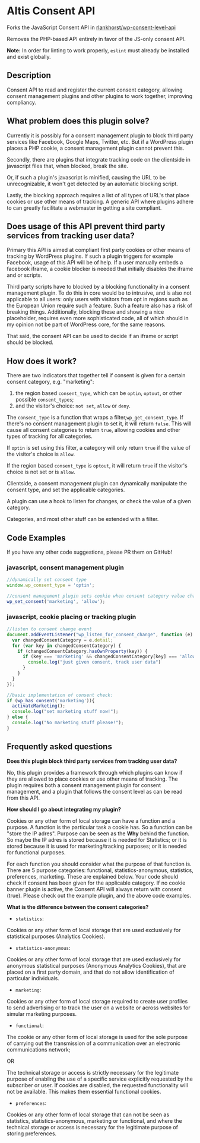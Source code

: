 # Altis Consent API

Forks the JavaScript Consent API in [rlankhorst/wp-consent-level-api](https://github.com/rlankhorst/wp-consent-level-api)

Removes the PHP-based API entirely in favor of the JS-only consent API.

**Note:** In order for linting to work properly, `eslint` must already be installed and exist globally.

## Description

Consent API to read and register the current consent category, allowing consent management plugins and other plugins to work together, improving compliancy.

## What problem does this plugin solve?

Currently it is possibly for a consent management plugin to block third party services like Facebook, Google Maps, Twitter, etc. But if a WordPress plugin places a PHP cookie, a consent management plugin cannot prevent this.

Secondly, there are plugins that integrate tracking code on the clientside in javascript files that, when blocked, break the site.

Or, if such a plugin's javascript is minified, causing the URL to be unrecognizable, it won't get detected by an automatic blocking script.

Lastly, the blocking approach requires a list of all types of URL's that place cookies or use other means of tracking. A generic API where plugins adhere to can greatly
facilitate a webmaster in getting a site compliant.

## Does usage of this API prevent third party services from tracking user data?

Primary this API is aimed at compliant first party cookies or other means of tracking by WordPress plugins. If such a plugin triggers for example Facebook, usage of this API will be of help. If a user manually embeds a facebook iframe, a cookie blocker is needed that initially disables the iframe and or scripts.

Third party scripts have to blocked by a blocking functionality in a consent management plugin. To do this in core would be to intrusive, and is also not applicable to all users: only users with visitors from opt in regions such as the European Union require such a feature. Such a feature also has a risk of breaking things. Additionally, blocking these and showing a nice placeholder, requires even more sophisticated code, all of which should in my opinion not be part of WordPress core, for the same reasons.

That said, the consent API can be used to decide if an iframe or script should be blocked.

## How does it work?

There are two indicators that together tell if consent is given for a certain consent category, e.g. "marketing":

1) the region based `consent_type`, which
can be `optin`, `optout`, or other possible `consent_types`;
2) and the visitor's choice: `not set`, `allow` or `deny`.

The `consent_type` is a function that wraps a filter,`wp_get_consent_type`. If there's no consent management plugin to set it, it will return `false`. This will cause all consent categories to return `true`, allowing cookies and other types of tracking for all categories.

If `optin` is set using this filter, a category will only return `true` if the value of the visitor's choice is `allow`.

If the region based `consent_type` is `optout`, it will return `true` if the visitor's choice is not set or is `allow`.

Clientside, a consent management plugin can dynamically manipulate the consent type, and set the applicable categories.

A plugin can use a hook to listen for changes, or check the value of a given category.

Categories, and most other stuff can be extended with a filter.

## Code Examples

If you have any other code suggestions, please PR them on GitHub!

### javascript, consent management plugin
```javascript
//dynamically set consent type
window.wp_consent_type = 'optin';

//consent management plugin sets cookie when consent category value changes
wp_set_consent('marketing', 'allow');
```

### javascript, cookie placing or tracking plugin
```javascript
//listen to consent change event
document.addEventListener("wp_listen_for_consent_change", function (e) {
  var changedConsentCategory = e.detail;
  for (var key in changedConsentCategory) {
    if (changedConsentCategory.hasOwnProperty(key)) {
      if (key === 'marketing' && changedConsentCategory[key] === 'allow') {
        console.log("just given consent, track user data")
      }
    }
  }
});

//basic implementation of consent check:
if (wp_has_consent('marketing')){
  activateMarketing();
  console.log("set marketing stuff now!");
} else {
  console.log("No marketing stuff please!");
}
```

Frequently asked questions
--------------------------
**Does this plugin block third party services from tracking user data?**

No, this plugin provides a framework through which plugins can know if they are allowed to place cookies or use other means of tracking.
The plugin requires both a consent management plugin for consent management, and a plugin that follows the consent level as can be read from this API.

**How should I go about integrating my plugin?**

Cookies or any other form of local storage can have a function and a purpose. A function is the particular task a cookie has. So a function can be "store the IP adres". Purpose can be seen as the **Why** behind the function. So maybe the IP adres is stored because it is needed for Statistics; or it is stored because it is used for marketing/tracking purposes; or it is needed for functional purposes.

For each function you should consider what the purpose of that function is. There are 5 purpose categories:
functional, statistics-anonymous, statistics, preferences, marketing. These are explained below. Your code should check if consent has been given for the applicable category. If no cookie banner plugin is active,
the Consent API will always return with consent (true).
Please check out the example plugin, and the above code examples.

**What is the difference between the consent categories?**

- `statistics`:

Cookies or any other form of local storage that are used exclusively for statistical purposes (Analytics Cookies).

- `statistics-anonymous`:

Cookies or any other form of local storage that are used exclusively for anonymous statistical purposes (Anonymous Analytics Cookies), that are placed on a first party domain, and that do not allow identification of particular individuals.

- `marketing`:

Cookies or any other form of local storage required to create user profiles to send advertising or to track the user on a website or across websites for simular marketing purposes.

- `functional`:

The cookie or any other form of local storage is used for the sole purpose of carrying out the transmission of a
communication over an electronic communications network;

OR

The technical storage or access is strictly necessary for the legitimate
purpose of enabling the use of a specific service explicitly requested by the subscriber or
user. If cookies are disabled, the requested functionality will not be available. This makes them essential functional cookies.

- `preferences`:

Cookies or any other form of local storage that can not be seen as statistics, statistics-anonymous, marketing or functional, and where the technical storage or access is necessary for the legitimate purpose of storing preferences.
